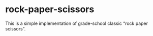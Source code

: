 # rock-paper-scissors
This is a simple implementation of grade-school classic “rock paper scissors”.
